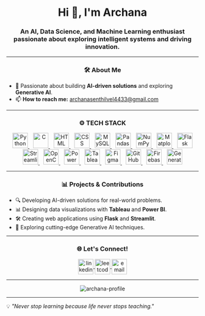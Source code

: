 
<!-- Profile Header -->
<h1 align="center">Hi 👋, I'm Archana</h1>
<h3 align="center">An AI, Data Science, and Machine Learning enthusiast passionate about exploring intelligent systems and driving innovation.</h3>


---

<h3 align="center">🛠️ About Me</h3>

<div align="left">
  <ul>
    <li>🔭 Passionate about building <b>AI-driven solutions</b> and exploring <b>Generative AI</b>.</li>
    <li>📫 <b>How to reach me:</b> <a href="mailto:archanasenthilvel4433@gmail.com">archanasenthilvel4433@gmail.com</a></li>
  </ul>
</div>


---

<!-- Tech Stack Section -->
<h3 align="center">⚙️ TECH STACK</h3>

<p align="center">
  <!-- Programming Languages -->
  <a href="https://www.python.org" target="_blank" style="margin: 5px;">
    <img src="https://cdn-icons-png.flaticon.com/512/5968/5968350.png" alt="Python" width="40" height="40"/>
  </a>
  
  <a href="https://www.w3schools.com/c/" target="_blank" style="margin: 5px;">
    <img src="https://upload.wikimedia.org/wikipedia/commons/1/19/C_Logo.png" alt="C" width="40" height="40"/>
  </a>
  
  <a href="https://www.w3schools.com/html/" target="_blank" style="margin: 5px;">
    <img src="https://cdn-icons-png.flaticon.com/512/732/732212.png" alt="HTML" width="40" height="40"/>
  </a>
  
  <a href="https://www.w3schools.com/css/" target="_blank" style="margin: 5px;">
    <img src="https://cdn-icons-png.flaticon.com/512/732/732190.png" alt="CSS" width="40" height="40"/>
  </a>
  
  <a href="https://www.mysql.com/" target="_blank" style="margin: 5px;">
    <img src="https://cdn-icons-png.flaticon.com/512/919/919836.png" alt="MySQL" width="40" height="40"/>
  </a>

  <a href="https://pandas.pydata.org/" target="_blank" style="margin: 5px;">
    <img src="https://pandas.pydata.org/static/img/pandas_white.svg" alt="Pandas" width="40" height="40"/>
  </a>
  
  <a href="https://numpy.org/" target="_blank" style="margin: 5px;">
    <img src="https://upload.wikimedia.org/wikipedia/commons/thumb/3/31/NumPy_logo_2020.svg/1200px-NumPy_logo_2020.svg.png" alt="NumPy" width="40" height="40"/>
  </a>
  
  <a href="https://matplotlib.org/" target="_blank" style="margin: 5px;">
    <img src="https://upload.wikimedia.org/wikipedia/commons/8/84/Matplotlib_icon.svg" alt="Matplotlib" width="40" height="40"/>
  </a>
  
  <!-- Frameworks and Libraries -->
  <a href="https://flask.palletsprojects.com/" target="_blank" style="margin: 5px;">
    <img src="https://icon2.cleanpng.com/20180829/okc/kisspng-flask-python-web-framework-representational-state-flask-stickker-1713946755581.webp" alt="Flask" width="40" height="40"/>
  </a>
  
  <a href="https://streamlit.io/" target="_blank" style="margin: 5px;">
    <img src="https://avatars.githubusercontent.com/u/45109972?s=200&v=4" alt="Streamlit" width="40" height="40"/>
  </a>
  
  <a href="https://opencv.org/" target="_blank" style="margin: 5px;">
    <img src="https://w7.pngwing.com/pngs/978/465/png-transparent-learning-opencv-computer-vision-machine-learning-c-robotics-text-computer-logo-thumbnail.png" alt="OpenCV" width="40" height="40"/>
  </a>

  <!-- Tools -->
  <a href="https://powerbi.microsoft.com/" target="_blank" style="margin: 5px;">
    <img src="https://upload.wikimedia.org/wikipedia/commons/c/cf/New_Power_BI_Logo.svg" alt="Power BI" width="40" height="40"/>
  </a>
  
  <a href="https://www.tableau.com/" target="_blank" style="margin: 5px;">
    <img src="https://cdn.worldvectorlogo.com/logos/tableau-software.svg" alt="Tableau" width="40" height="40"/>
  </a>
  
  <a href="https://figma.com/" target="_blank" style="margin: 5px;">
    <img src="https://upload.wikimedia.org/wikipedia/commons/3/33/Figma-logo.svg" alt="Figma" width="40" height="40"/>
  </a>
  
  <a href="https://git-scm.com/" target="_blank" style="margin: 5px;">
    <img src="https://upload.wikimedia.org/wikipedia/commons/9/91/Octicons-mark-github.svg" alt="GitHub" width="40" height="40"/>
  </a>

  <!-- Databases -->
  <a href="https://firebase.google.com/" target="_blank" style="margin: 5px;">
    <img src="https://www.vectorlogo.zone/logos/firebase/firebase-icon.svg" alt="Firebase" width="40" height="40"/>
  </a>

  <!-- Generative AI -->
  <a href="https://openai.com/" target="_blank" style="margin: 5px;">
    <img src="https://static.vecteezy.com/system/resources/previews/022/227/364/non_2x/openai-chatgpt-logo-icon-free-png.png" alt="Generative AI" width="40" height="40"/>
  </a>
</p>


---

<!-- Projects & Contributions Section -->
<h3 align="center">📊 Projects & Contributions</h3>
<ul>
  <li>🔍 Developing AI-driven solutions for real-world problems.</li>
  <li>📊 Designing data visualizations with <b>Tableau</b> and <b>Power BI</b>.</li>
  <li>🛠️ Creating web applications using <b>Flask</b> and <b>Streamlit</b>.</li>
  <li>🌟 Exploring cutting-edge Generative AI techniques.</li>
</ul>

---

<!-- Let's Connect Section -->
<h3 align="center">🌐 Let's Connect!</h3>
<p align="center">
  <a href="https://www.linkedin.com/in/archanasenthilvel" target="_blank">
    <img align="center" src="https://cdn-icons-png.flaticon.com/512/174/174857.png" alt="linkedin" height="40" width="40" />
  </a>
  <a href="https://leetcode.com/u/Archanasenthilvel2004/" target="_blank">
    <img align="center" src="https://upload.wikimedia.org/wikipedia/commons/1/19/LeetCode_logo_black.png" alt="leetcode" height="40" width="40" />
  </a>
  <a href="mailto:archanasenthilvel4433@gmail.com" target="_blank">
    <img align="center" src="https://png.pngtree.com/png-vector/20230817/ourmid/pngtree-google-email-mail-application-vector-png-image_9183278.png" alt="email" height="40" width="40" />
  </a>
</p>



---

<!-- Profile Views -->
<p align="center">
  <img src="https://komarev.com/ghpvc/?username=Archana&label=Profile%20Views&color=0e75b6&style=flat" alt="archana-profile" />
</p>

---

💡 *"Never stop learning because life never stops teaching."*



